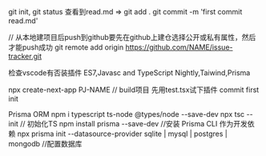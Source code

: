git init, git status 查看到read.md => git add .
git commit -m 'first commit read.md'

// 从本地建项目后push到github要先在github上建仓选择公开或私有属性，然后才能push成功
git remote add origin https://github.com/NAME/issue-tracker.git


检查vscode有否装插件 ES7,Javasc and TypeScript Nightly,Taiwind,Prisma

npx create-next-app PJ-NAME // build项目 先用test.tsx试下插件
commit first init

Prisma ORM 
npm i typescript ts-node @types/node --save-dev
npx tsc --init // 初始化TS
npm install prisma --save-dev //安装 Prisma CLI 作为开发依赖
npx prisma init --datasource-provider sqlite | mysql | postgres | mongodb //配置数据库